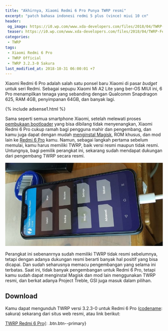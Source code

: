 ```yaml
---
title: "Akhirnya, Xiaomi Redmi 6 Pro Punya TWRP resmi"
excerpt: "patch bahasa indonesi redmi 5 plus (vince) miui 10 cn"
header:
 og_image: https://i0.wp.com/www.xda-developers.com/files/2018/04/TWRP-Feature-Image-810x298_c.png
 teaser: https://i0.wp.com/www.xda-developers.com/files/2018/04/TWRP-Feature-Image-810x298_c.png?resize=320,170
categories:
 - TWRP
tags:
 - Xiaomi Redmi 6 Pro
 - TWRP Official
 - TWRP 3.2.3-0 Sakura
last_modified_at: 2018-10-31 06:00:01 +7
---
```

Xiaomi Redmi 6 Pro adalah salah satu ponsel baru Xiaomi di pasar _budget_ untuk seri Redmi. Sebagai sepupu Xiaomi Mi A2 Lite yang ber-OS MIUI ini, 6 Pro menampilkan tenaga yang sebanding dengan Qualcomm Snapdragon 625, RAM 4GB, penyimpanan 64GB, dan banyak lagi.

{% include adsense1.html %}

Sama seperti semua smartphone Xiaomi, setelah melewati proses [pembukaan bootloader](/unlock-bootloader) yang bisa dibilang tidak menyenangkan, Xiaomi Redmi 6 Pro cukup ramah bagi pengguna mahir dan pengembang, dan kamu juga dapat dengan mudah [menginstal Magisk](https://www.knoacc.org/2017/04/penjelasan-magisk-root-cara-sembunyikan-status-root.html), ROM khusus, dan mod lain ke [Redmi 6 Pro](/spesifikasi-redmi-6-pro) kamu. Namun, sebagai langkah pertama sebelum memulai, kamu harus memiliki TWRP, baik versi resmi maupun tidak resmi. Untungnya, bagi pemilik perangkat ini, sekarang sudah mendapat dukungan dari pengembang TWRP secara resmi.

[![TWRP Redmi 6 Pro](/assets/image/TWRP-redmi-6-pro.jpg)](/twrp-official-untuk-redmi-6-pro)

Perangkat ini sebenanrnya sudah memiliki TWRP tidak resmi sebelumnya, tetapi dengan adanya dukungan resmi berarti banyak hal positif yang bisa dicapai. Dan sudah seharusnya memacu pengembangan yang selama ini terbatas. Saat ini, tidak banyak pengembangan untuk Redmi 6 Pro, tetapi kamu sudah dapat menginstal Magisk dan mod lain menggunakan TWRP resmi, dan berkat adanya Project Treble, GSI juga masuk dalam pilihan.

## Download

Kamu dapat mengunduh TWRP versi 3.2.3-0 untuk Redmi 6 Pro ([codename](/codename): sakura) sekarang dari situs web resmi, atau link berikut:

[TWRP Redmi 6 Pro](/mortgage?hst=destyy.com&cde=wZ2jdk&st1=open&st2=link){: .btn.btn--primary}
